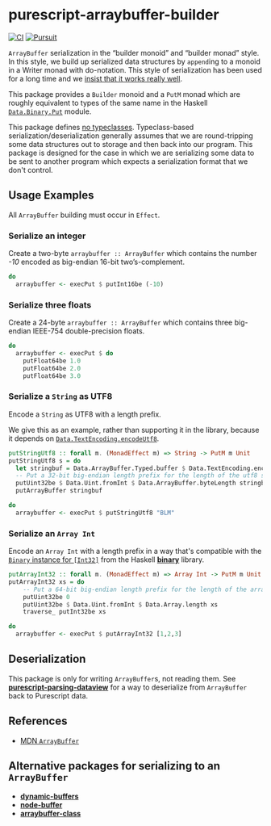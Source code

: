 # purescript-arraybuffer-builder

[![CI](https://github.com/jamesdbrock/purescript-arraybuffer-builder/workflows/CI/badge.svg?branch=master)](https://github.com/jamesdbrock/purescript-arraybuffer-builder/actions)
[![Pursuit](http://pursuit.purescript.org/packages/purescript-arraybuffer-builder/badge)](http://pursuit.purescript.org/packages/purescript-arraybuffer-builder/)

`ArrayBuffer` serialization in the “builder monoid” and “builder monad” style.
In this style, we build up serialized data structures by `append`ing to
a monoid in a Writer monad with do-notation. This style of serialization
has been used for a long time and we [insist that it works really well](https://wiki.haskell.org/Do_notation_considered_harmful#Library_design).

This package provides a `Builder` monoid and a `PutM` monad which are roughly
equivalent to types of the same name in the Haskell
[`Data.Binary.Put`](https://hackage.haskell.org/package/binary/docs/Data-Binary-Put.html)
module.

This package defines
[no typeclasses](http://code.slipthrough.net/2018/03/13/thoughts-on-typeclass-codecs/).
Typeclass-based
serialization/deserialization generally assumes that we are round-tripping
some data structures out to storage and then back into our program.
This package is designed for the case in which we are serializing some data
to be sent to another program which expects a serialization format
that we don't control.

## Usage Examples

All `ArrayBuffer` building must occur in `Effect`.

### Serialize an integer

Create a two-byte `arraybuffer :: ArrayBuffer` which contains the number *-10* encoded as big-endian 16-bit two’s-complement.
```purescript
do
  arraybuffer <- execPut $ putInt16be (-10)
```

### Serialize three floats

Create a 24-byte `arraybuffer :: ArrayBuffer` which contains three big-endian
IEEE-754 double-precision floats.

```purescript
do
  arraybuffer <- execPut $ do
    putFloat64be 1.0
    putFloat64be 2.0
    putFloat64be 3.0
```

### Serialize a `String` as UTF8

Encode a `String` as UTF8 with a length prefix.

We give this as an example, rather than supporting it in the library, because
it depends on
[`Data.TextEncoding.encodeUtf8`](https://pursuit.purescript.org/packages/purescript-text-encoding/docs/Data.TextEncoding#v:encodeUtf8).

```purescript
putStringUtf8 :: forall m. (MonadEffect m) => String -> PutM m Unit
putStringUtf8 s = do
  let stringbuf = Data.ArrayBuffer.Typed.buffer $ Data.TextEncoding.encodeUtf8 s
  -- Put a 32-bit big-endian length prefix for the length of the utf8 string, in bytes.
  putUint32be $ Data.Uint.fromInt $ Data.ArrayBuffer.byteLength stringbuf
  putArrayBuffer stringbuf

do
  arraybuffer <- execPut $ putStringUtf8 "BLM"
```

### Serialize an `Array Int`

Encode an `Array Int` with a length prefix in a
way that's compatible with the
[`Binary` instance for `[Int32]`](https://hackage.haskell.org/package/binary/docs/Data-Binary.html#t:Binary)
from the Haskell
[__binary__](https://hackage.haskell.org/package/binary)
library.

```purescript
putArrayInt32 :: forall m. (MonadEffect m) => Array Int -> PutM m Unit
putArrayInt32 xs = do
    -- Put a 64-bit big-endian length prefix for the length of the array.
    putUint32be 0
    putUint32be $ Data.Uint.fromInt $ Data.Array.length xs
    traverse_ putInt32be xs

do
  arraybuffer <- execPut $ putArrayInt32 [1,2,3]
```

## Deserialization

This package is only for writing `ArrayBuffer`s, not reading them.
See
[__purescript-parsing-dataview__](https://pursuit.purescript.org/packages/purescript-parsing-dataview/)
for a way to deserialize from `ArrayBuffer` back to Purescript data.

## References

* [MDN `ArrayBuffer`](https://developer.mozilla.org/en-US/docs/Web/JavaScript/Reference/Global_Objects/ArrayBuffer)

## Alternative packages for serializing to an `ArrayBuffer`

* [__dynamic-buffers__](https://pursuit.purescript.org/packages/purescript-dynamic-buffers)
* [__node-buffer__](https://pursuit.purescript.org/packages/purescript-node-buffer)
* [__arraybuffer-class__](https://pursuit.purescript.org/packages/purescript-arraybuffer-class)
